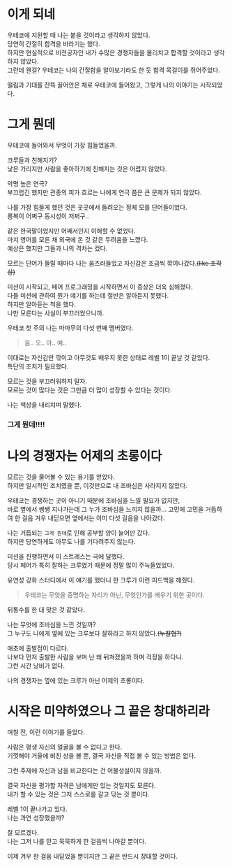 # 이게 되네
우테코에 지원할 때 나는 붙을 것이라고 생각하지 않았다.   
당연히 간절히 합격을 바라기는 했다.   
하지만 현실적으로 비전공자인 내가 수많은 경쟁자들을 물리치고 합격할 것이라고 생각하지 않았다.   
그런데 웬걸? 우테코는 나의 간절함을 알아보기라도 한 듯 합격 목걸이를 쥐어주었다.

떨림과 기대를 잔뜩 끌어안은 채로 우테코에 들어왔고, 그렇게 나의 이야기는 시작되었다.

# 그게 뭔데
우테코에 들어와서 무엇이 가장 힘들었을까.

크루들과 친해지기?   
낯은 가리지만 사람을 좋아하기에 친해지는 것은 어렵지 않았다.

악명 높은 연극?   
부끄럽긴 했지만 관종의 피가 흐르는 나에게 연극 쯤은 큰 문제가 되지 않았다.

나를 가장 힘들게 했던 것은 곳곳에서 들려오는 정체 모를 단어들이었다.   
롬복이 어쩌구 동시성이 저쩌구..

같은 한국말이었지만 어째서인지 이해할 수 없었다.   
마치 영어를 모른 채 외국에 온 것 같은 두려움을 느꼈다.   
예상은 했지만 그들과 나의 격차는 컸다.

모르는 단어가 들릴 때마다 나는 움츠러들었고 자신감은 조금씩 깎여나갔다.~~(like 조각상)~~

미션이 시작되고, 페어 프로그래밍을 시작하면서 이 증상은 더욱 심해졌다.   
다들 미션에 관하여 뭔가 얘기를 하는데 절반은 알아듣지 못했다.   
하지만 알아듣는 척을 했다.   
나만 모른다는 사실이 부끄러웠으니까.

우테코 첫 주의 나는 마마무의 다섯 번째 멤버였다.
> 음.. 오.. 아.. 예..

이대로는 자신감만 깎이고 아무것도 배우지 못한 상태로 레벨 1이 끝날 것 같았다.   
특단의 조치가 필요했다.

모르는 것을 부끄러워하지 말자.   
모르는 것이 많다는 것은 그만큼 더 많이 성장할 수 있다는 것이다.

나는 책상을 내리치며 말했다.

### 그게 뭔데!!!!

# 나의 경쟁자는 어제의 초롱이다
모르는 것을 물어볼 수 있는 용기를 얻었다.   
하지만 일시적인 조치였을 뿐, 이것만으로 내 조바심은 사라지지 않았다.

우테코는 경쟁하는 곳이 아니기 때문에 조바심을 느낄 필요가 없지만,   
바로 옆에서 쌩쌩 지나가는데 그 누가 조바심을 느끼지 않을까...
고민에 고민을 거듭하여 한 걸음 겨우 내딛으면 옆에서는 이미 다섯 걸음을 나아갔다.

나는 거듭되는 `그게 뭔데`로 인해 공부할 양이 늘어만 갔다.   
하지만 당연하게도 아무도 나를 기다려주지 않는다.

미션을 진행하면서 이 스트레스는 극에 달했다.   
당시 페어가 특히 잘하는 크루였기 때문에 정말 많이 주눅들었었다.

유연성 강화 스터디에서 이 얘기를 했더니 한 크루가 이런 피드백을 해줬다.
> 우테코는 무엇을 증명하는 자리가 아닌, 무엇인가를 배우기 위한 곳이다.

뒤통수를 한 대 맞은 것 같았다.

나는 무엇에 조바심을 느낀 것일까?   
그 누구도 나에게 옆에 있는 크루보다 잘하라고 하지 않았다.~~(누칼협?)~~

애초에 출발점이 다르다.   
나보다 먼저 출발한 사람을 보며 난 왜 뒤쳐졌을까 하며 걱정을 하다니.   
그런 시간 낭비가 없다.

나의 경쟁자는 옆에 있는 크루가 아닌 어제의 초롱이다.

# 시작은 미약하였으나 그 끝은 창대하리라
며칠 전, 이런 이야기를 들었다.

사람은 평생 자신의 얼굴을 볼 수 없다고 한다.   
기껏해야 거울에 비친 상을 볼 뿐, 결국 자신을 직접 볼 수 있는 방법은 없다.

그런 주제에 자신과 남을 비교한다는 건 어불성설이지 않을까.

결국 자신을 평가할 자격은 남에게만 있는 것일지도 모른다.   
내가 할 수 있는 것은 그저 스스로를 갈고 닦는 것 뿐이다.

레벨 1이 끝나가고 있다.   
나는 과연 성장했을까?

잘 모르겠다.   
나는 그저 나를 믿고 묵묵하게 한 걸음씩 나아갈 뿐이다.

이제 겨우 한 걸음 내딛었을 뿐이지만 그 끝은 반드시 창대할 것이다.
